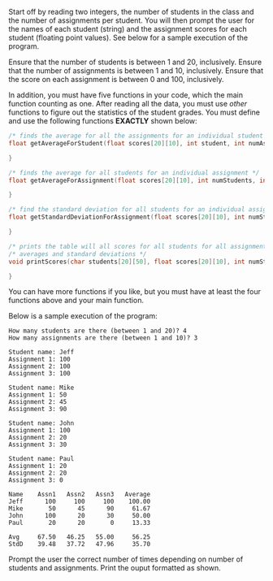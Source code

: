 Start off by reading two integers, the number of students in the class and the number of assignments per student.
You will then prompt the user for the names of each student (string) and the assignment scores for each student (floating point values).
See below for a sample execution of the program.

Ensure that the number of students is between 1 and 20, inclusively.
Ensure that the number of assignments is between 1 and 10, inclusively.
Ensure that the score on each assignment is between 0 and 100, inclusively.

In addition, you must have five functions in your code, which the main function counting as one. 
After reading all the data, you must use *other* functions to figure out the statistics of the student grades. 
You must define and use the following functions **EXACTLY** shown below:

```c       
/* finds the average for all the assignments for an individual student */
float getAverageForStudent(float scores[20][10], int student, int numAssignments) {

}

/* finds the average for all students for an individual assignment */
float getAverageForAssignment(float scores[20][10], int numStudents, int assignment) {

}

/* find the standard deviation for all students for an individual assignment */
float getStandardDeviationForAssignment(float scores[20][10], int numStudents, int numAssignments) {

}

/* prints the table will all scores for all students for all assignments, including the  */
/* averages and standard deviations */
void printScores(char students[20][50], float scores[20][10], int numStudents, int numAssignments) {

}
```

You can have more functions if you like, but you must have at least the four functions above and your main function. 

Below is a sample execution of the program:

```
How many students are there (between 1 and 20)? 4
How many assignments are there (between 1 and 10)? 3

Student name: Jeff
Assignment 1: 100
Assignment 2: 100
Assignment 3: 100

Student name: Mike
Assignment 1: 50
Assignment 2: 45
Assignment 3: 90

Student name: John
Assignment 1: 100
Assignment 2: 20
Assignment 3: 30

Student name: Paul
Assignment 1: 20
Assignment 2: 20
Assignment 3: 0

Name    Assn1   Assn2   Assn3   Average
Jeff      100     100     100    100.00
Mike       50      45      90     61.67
John      100      20      30     50.00
Paul       20      20       0     13.33

Avg     67.50   46.25   55.00     56.25
StdD    39.48   37.72   47.96     35.70
```

Prompt the user the correct number of times depending on number of students and assignments.
Print the ouput formatted as shown.

